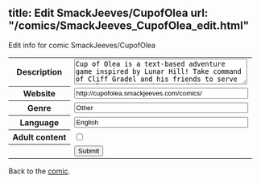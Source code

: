 title: Edit SmackJeeves/CupofOlea
url: "/comics/SmackJeeves_CupofOlea_edit.html"
---
Edit info for comic SmackJeeves/CupofOlea

<form name="comic" action="http://gaepostmail.appspot.com/comic/" method="post">
<table class="comicinfo">
<tr>
<th>Description</th><td><textarea name="description" cols="40" rows="3">Cup of Olea is a text-based adventure game inspired by Lunar Hill! Take command of Cliff Gradel and his friends to serve your land and your king! And don't worry if you get confused; it makes the adventure that much more fun. Just submit a command on the latest page and see what happens! Updates Wednesdays and Sundays. Don't be afraid of the page count! It reads quickly!</textarea></td>
</tr>
<tr>
<th>Website</th><td><input type="text" name="url" value="http://cupofolea.smackjeeves.com/comics/" size="40"/></td>
</tr>
<tr>
<th>Genre</th><td><input type="text" name="genre" value="Other" size="40"/></td>
</tr>
<tr>
<th>Language</th><td><input type="text" name="language" value="English" size="40"/></td>
</tr>
<tr>
<th>Adult content</th><td><input type="checkbox" name="adult" value="adult" /></td>
</tr>
<tr>
<th></th><td>
<input type="hidden" name="comic" value="SmackJeeves_CupofOlea" />
<input type="submit" name="submit" value="Submit" />
</td>
</tr>
</table>
</form>

Back to the [comic](SmackJeeves_CupofOlea.html).
